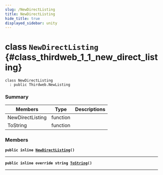 ```yaml
---
slug: /NewDirectListing
title: NewDirectListing
hide_title: true
displayed_sidebar: unity
---
```


# class `NewDirectListing` {#class_thirdweb_1_1_new_direct_listing}

```
class NewDirectListing
  : public Thirdweb.NewListing
```

### Summary

| Members          | Type     | Descriptions |
| ---------------- | -------- | ------------ |
| NewDirectListing | function |              |
| ToString         | function |              |

### Members

**`public inline `[`NewDirectListing`](#class_thirdweb_1_1_new_direct_listing_1acd05184a2ce7a5b5437cba4841ef6ad6)`()`**

---

**`public inline override string `[`ToString`](#class_thirdweb_1_1_new_direct_listing_1ab1dfe8e245570b0e52c53bee07034478)`()`**

---